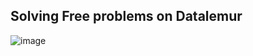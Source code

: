## Solving Free problems on Datalemur

![image](https://github.com/user-attachments/assets/cb917a64-8197-4922-8c7e-f58fa4585f51)
